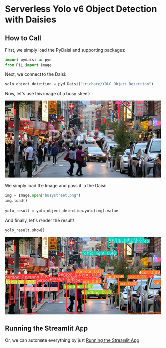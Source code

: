 # Serverless Yolo v6 Object Detection with Daisies

## How to Call

First, we simply load the PyDaisi and supporting packages:

```python
import pydaisi as pyd
from PIL import Image
```

Next, we connect to the Daisi:

```python
yolo_object_detection = pyd.Daisi("erichare/YOLO Object Detection")
```

Now, let's use this image of a busy street:

![](busystreet.png)

We simply load the Image and pass it to the Daisi:

```python
img = Image.open("busystreet.png")
img.load()

yolo_result = yolo_object_detection.yolo(img).value
```

And finally, let's render the result!

```python
yolo_result.show()
```

![](busystreet-objects.jpeg)

## Running the Streamlit App

Or, we can automate everything by just [Running the Streamlit App](https://dev3.daisi.io/daisies/227961c0-e3e6-4e41-927c-871a907592cb/streamlit)
